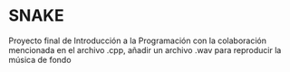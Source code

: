 # SNAKE
Proyecto final de Introducción a la Programación con la colaboración mencionada en el archivo .cpp, añadir un archivo .wav para reproducir la música de fondo
